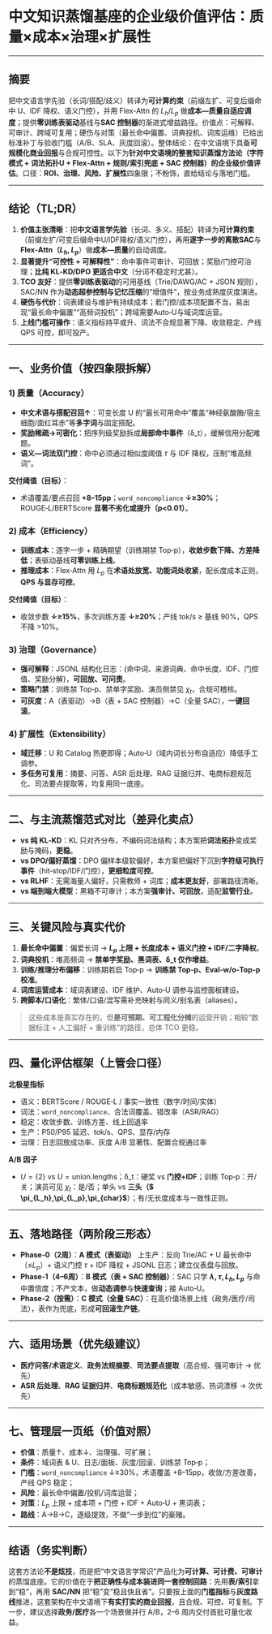 # **中文知识蒸馏基座的企业级价值评估：质量×成本×治理×扩展性**

---

## 摘要

把中文语言学先验（长词/搭配/歧义）转译为**可计算约束**（前缀左扩、可变后缀命中 U、IDF 降权、语义门控），并用 Flex-Attn 的 $L_h/L_p$ 做**成本—质量自适应调度**；提供**零训练表驱动**基线与**SAC 控制器**的渐进式增益路径。价值点：可解释、可审计、跨域可复用；硬伤与对策（最长命中偏置、词典投机、词库运维）已给出标准补丁与验收门槛（A/B、SLA、灰度回滚）。整体结论：在中文语境下具备**可规模化商业回报**与合规可控性。以下为**针对中文语境的整套知识蒸馏方法论（字符模式 + 词法拓扑U + Flex‑Attn + 规则/索引兜底 + SAC 控制器）**的**企业级价值评估**。口径：**ROI、治理、风险、扩展性**四象限；不粉饰，直给结论与落地门槛。

---

## 结论（TL;DR）

1. **价值主张清晰**：把**中文语言学先验**（长词、多义、搭配）转译为**可计算约束**（前缀左扩/可变后缀命中U/IDF降权/语义门控），再用**逐字一步的离散SAC**与**Flex‑Attn（$L_h,L_p$**）做**成本—质量**的自动调度。
2. **显著提升“可控性 + 可解释性”**：命中事件可审计、可回放；奖励/门控可治理；**比纯 KL‑KD/DPO 更适合中文**（分词不稳定时尤甚）。
3. **TCO 友好**：提供**零训练表驱动**的可用基线（Trie/DAWG/AC + JSON 规则），SAC/NN 作为**动态超参控制与记忆压缩**的“增值件”，按业务成熟度灰度演进。
4. **硬伤与代价**：词表建设与维护有持续成本；若门控/成本项配置不当，易出现“最长命中偏置”“高频词投机”；跨域需要Auto‑U与域词库运营。
5. **上线门槛可操作**：语义指标持平或升、词法不合规显著下降、收敛稳定、产线 QPS 可控，即可投产。

---

## 一、业务价值（按四象限拆解）

### 1) 质量（Accuracy）

* **中文术语与搭配召回↑**：可变长度 U 的“最长可用命中”覆盖“神经氨酸酶/宿主细胞/面红耳赤”等**多字词**与固定搭配。
* **奖励稀疏→可密化**：把序列级奖励拆成**局部命中事件**（δ_t），缓解信用分配难题。
* **语义—词法双门控**：命中必须通过相似度阈值 $\tau$ 与 IDF 降权，压制“堆高频词”。

**交付阈值（目标）**：

* 术语覆盖/要点召回 **+8–15pp**；`word_noncompliance` **↓≥30%**；ROUGE‑L/BERTScore **显著不劣化或提升（p<0.01）**。

### 2) 成本（Efficiency）

* **训练成本**：逐字一步 + 精确期望（训练期禁 Top‑p），**收敛步数下降、方差降低**；表驱动基线**可零训练上线**。
* **推理成本**：Flex‑Attn 用 $L_p$ 在**术语处放宽、功能词处收紧**，配长度成本正则，**QPS 与显存可控**。

**交付阈值（目标）**：

* 收敛步数 **↓≥15%**，多次训练方差 **↓≥20%**；产线 tok/s ≥ 基线 90%，QPS 不降 >10%。

### 3) 治理（Governance）

* **强可解释**：JSONL 结构化日志：{命中词、来源词典、命中长度、IDF、门控值、奖励分解}，**可回放、可问责**。
* **策略门禁**：训练禁 Top‑p、禁单字奖励、演员侧禁见 $\chi_t$，合规可稽核。
* **可灰度**：A（表驱动）→B（表 + SAC 控制器）→C（全量 SAC），**一键回滚**。

### 4) 扩展性（Extensibility）

* **域迁移**：U 和 Catalog 热更即得；Auto‑U（域内词长分布自适应）降低手工调参。
* **多任务可复用**：摘要、问答、ASR 后处理、RAG 证据归并、电商标题规范化、司法要点提取等，均复用同一底座。

---

## 二、与主流蒸馏范式对比（差异化卖点）

* **vs 纯 KL‑KD**：KL 只对齐分布，不编码词法结构；本方案把**词法拓扑**变成奖励与掩码，**更稳**。
* **vs DPO/偏好蒸馏**：DPO 偏样本级软偏好，本方案把偏好下沉到**字符级可执行事件**（hit‑stop/IDF/门控），**更细粒度可控**。
* **vs RLHF**：无需海量人偏好，只需教师 + 词库；**成本更友好**，部署路径清晰。
* **vs 端到端大模型**：黑箱不可审计；本方案**强审计、可回放**，适配**监管行业**。

---

## 三、关键风险与真实代价

1. **最长命中偏置**：偏爱长词 → **$L_p$ 上限 + 长度成本 + 语义门控 + IDF/二字降权**。
2. **词典投机**：堆高频词 → **禁单字奖励、黑词表、δ_t 仅作增益**。
3. **训练/推理分布偏移**：训练期若启 Top‑p → **训练禁 Top‑p、Eval‑w/o‑Top‑p 校准**。
4. **词库运营成本**：域词表建设、IDF 维护、Auto‑U 调参与监控面板建设。
5. **跨脚本/口语化**：繁体/口语/混写需补充映射与同义/别名表（aliases）。

> 这些成本是真实存在的，但**是可预期、可工程化分摊**的运营开销；相较“数据标注 + 人工偏好 + 重训练”的路径，总体 TCO 更稳。

---

## 四、量化评估框架（上管会口径）

**北极星指标**

* 语义：BERTScore / ROUGE‑L / 事实一致性（数字/时间/实体）
* 词法：`word_noncompliance`、合法词覆盖、错改率（ASR/RAG）
* 稳定：收敛步数、训练方差、线上回退率
* 生产：P50/P95 延迟、tok/s、QPS、显存/内存
* 治理：日志回放成功率、灰度 A/B 显著性、配置合规通过率

**A/B 因子**

* $U=\{2\}$ vs $U=\text{union.lengths}$；δ_t：硬奖 vs **门控+IDF**；训练 Top‑p：开/关；演员可见 $\chi_t$：是/否；单头 vs **三头（$ \pi_{L_h},\pi_{L_p},\pi_{char}$**）；有/无长度成本与一致性正则。

---

## 五、落地路径（两阶段三形态）

* **Phase‑0（2周）**：**A 模式（表驱动）** 上生产：反向 Trie/AC + U 最长命中（≤$L_p$）+ 语义门控 $\tau$ + IDF 降权 + JSONL 日志；建立仪表盘与回放。
* **Phase‑1（4–6周）**：**B 模式（表 + SAC 控制器）**：SAC 只学 **$\lambda,\tau,L_h,L_p$** 与命中置信度；不产文本，做**动态调参**与**快速查询**；接 Auto‑U。
* **Phase‑2（按需）**：**C 模式（全量 SAC）**：在高价值场景上线（政务/医疗/司法），表作为兜底，形成**可回滚生产链**。

---

## 六、适用场景（优先级建议）

* **医疗问答/术语定义**、**政务法规摘要**、**司法要点提取**（高合规、强可审计 → 优先）
* **ASR 后处理**、**RAG 证据归并**、**电商标题规范化**（成本敏感、热词漂移 → 次优先）

---

## 七、管理层一页纸（价值对照）

* **价值**：质量↑、成本↓、治理强、可扩展；
* **条件**：域词表 & U、日志/面板、灰度/回滚、训练禁 Top‑p；
* **门槛**：`word_noncompliance` ↓≥30%，术语覆盖 +8–15pp，收敛/方差改善，产线 QPS 稳定；
* **风险**：最长命中偏置/投机/词库运营；
* **对策**：$L_p$ 上限 + 成本项 + 门控 + IDF + Auto‑U + 黑词表；
* **路线**：A→B→C，逐级提效，不做“一步到位”的豪赌。

---

## 结语（务实判断）

这套方法论**不是炫技**，而是把“中文语言学常识”产品化为**可计算、可计费、可审计**的蒸馏底座。它的价值在于**把正确性与成本装进同一套控制回路**：先用**表/索引**拿到“稳”，再用 **SAC/NN** 把“稳”变“稳且快且省”。只要按上面的**门槛指标**与**灰度路线**推进，这套架构在中文语境下**有实打实的商业回报**，且合规、可控、可复制。下一步，建议选择**政务/医疗**各一个场景做并行 A/B，2–6 周内交付首批可量化收益。
